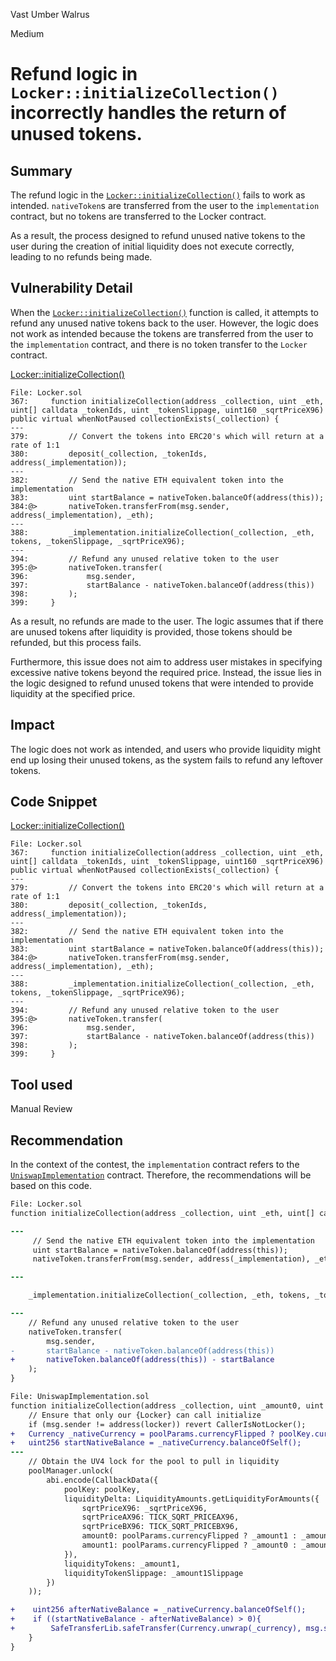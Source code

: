 Vast Umber Walrus

Medium

# Refund logic in `Locker::initializeCollection()` incorrectly handles the return of unused tokens.

## Summary

The refund logic in the [`Locker::initializeCollection()`](https://github.com/sherlock-audit/2024-08-flayer/blob/main/flayer/src/contracts/Locker.sol#L367-L399) fails to work as intended. `nativeToken`s are transferred from the user to the `implementation` contract, but no tokens are transferred to the Locker contract. 

As a result, the process designed to refund unused native tokens to the user during the creation of initial liquidity does not execute correctly, leading to no refunds being made.

## Vulnerability Detail

When the [`Locker::initializeCollection()`](https://github.com/sherlock-audit/2024-08-flayer/blob/main/flayer/src/contracts/Locker.sol#L367-L399) function is called, it attempts to refund any unused native tokens back to the user. However, the logic does not work as intended because the tokens are transferred from the user to the `implementation` contract, and there is no token transfer to the `Locker` contract.

[Locker::initializeCollection()](https://github.com/sherlock-audit/2024-08-flayer/blob/main/flayer/src/contracts/Locker.sol#L367-L399)
```solidity
File: Locker.sol
367:     function initializeCollection(address _collection, uint _eth, uint[] calldata _tokenIds, uint _tokenSlippage, uint160 _sqrtPriceX96) public virtual whenNotPaused collectionExists(_collection) {
---
379:         // Convert the tokens into ERC20's which will return at a rate of 1:1
380:         deposit(_collection, _tokenIds, address(_implementation));
---
382:         // Send the native ETH equivalent token into the implementation
383:         uint startBalance = nativeToken.balanceOf(address(this));
384:@>       nativeToken.transferFrom(msg.sender, address(_implementation), _eth);
---
388:         _implementation.initializeCollection(_collection, _eth, tokens, _tokenSlippage, _sqrtPriceX96);
---
394:         // Refund any unused relative token to the user
395:@>       nativeToken.transfer(
396:             msg.sender,
397:             startBalance - nativeToken.balanceOf(address(this))
398:         );
399:     }
```

As a result, no refunds are made to the user. The logic assumes that if there are unused tokens after liquidity is provided, those tokens should be refunded, but this process fails.

Furthermore, this issue does not aim to address user mistakes in specifying excessive native tokens beyond the required price. Instead, the issue lies in the logic designed to refund unused tokens that were intended to provide liquidity at the specified price.

## Impact

The logic does not work as intended, and users who provide liquidity might end up losing their unused tokens, as the system fails to refund any leftover tokens.

## Code Snippet

[Locker::initializeCollection()](https://github.com/sherlock-audit/2024-08-flayer/blob/main/flayer/src/contracts/Locker.sol#L367-L399)
```solidity
File: Locker.sol
367:     function initializeCollection(address _collection, uint _eth, uint[] calldata _tokenIds, uint _tokenSlippage, uint160 _sqrtPriceX96) public virtual whenNotPaused collectionExists(_collection) {
---
379:         // Convert the tokens into ERC20's which will return at a rate of 1:1
380:         deposit(_collection, _tokenIds, address(_implementation));
---
382:         // Send the native ETH equivalent token into the implementation
383:         uint startBalance = nativeToken.balanceOf(address(this));
384:@>       nativeToken.transferFrom(msg.sender, address(_implementation), _eth);
---
388:         _implementation.initializeCollection(_collection, _eth, tokens, _tokenSlippage, _sqrtPriceX96);
---
394:         // Refund any unused relative token to the user
395:@>       nativeToken.transfer(
396:             msg.sender,
397:             startBalance - nativeToken.balanceOf(address(this))
398:         );
399:     }
```

## Tool used

Manual Review

## Recommendation

In the context of the contest, the `implementation` contract refers to the [`UniswapImplementation`](https://github.com/sherlock-audit/2024-08-flayer/blob/main/flayer/src/contracts/implementation/UniswapImplementation.sol) contract. Therefore, the recommendations will be based on this code.

```diff
File: Locker.sol
function initializeCollection(address _collection, uint _eth, uint[] calldata _tokenIds, uint _tokenSlippage, uint160 _sqrtPriceX96) public virtual whenNotPaused collectionExists(_collection) {

---
     // Send the native ETH equivalent token into the implementation
     uint startBalance = nativeToken.balanceOf(address(this));
     nativeToken.transferFrom(msg.sender, address(_implementation), _eth);

---

    _implementation.initializeCollection(_collection, _eth, tokens, _tokenSlippage, _sqrtPriceX96);

---
    // Refund any unused relative token to the user
    nativeToken.transfer(
        msg.sender,
-       startBalance - nativeToken.balanceOf(address(this))
+       nativeToken.balanceOf(address(this)) - startBalance
    );
}
```

```diff
File: UniswapImplementation.sol
function initializeCollection(address _collection, uint _amount0, uint _amount1, uint _amount1Slippage, uint160 _sqrtPriceX96) public override {
    // Ensure that only our {Locker} can call initialize
    if (msg.sender != address(locker)) revert CallerIsNotLocker();
+   Currency _nativeCurrency = poolParams.currencyFlipped ? poolKey.currency1 : poolKey.currency0;
+   uint256 startNativeBalance = _nativeCurrency.balanceOfSelf();
---
    // Obtain the UV4 lock for the pool to pull in liquidity
    poolManager.unlock(
        abi.encode(CallbackData({
            poolKey: poolKey,
            liquidityDelta: LiquidityAmounts.getLiquidityForAmounts({
                sqrtPriceX96: _sqrtPriceX96,
                sqrtPriceAX96: TICK_SQRT_PRICEAX96,
                sqrtPriceBX96: TICK_SQRT_PRICEBX96,
                amount0: poolParams.currencyFlipped ? _amount1 : _amount0,
                amount1: poolParams.currencyFlipped ? _amount0 : _amount1
            }),
            liquidityTokens: _amount1,
            liquidityTokenSlippage: _amount1Slippage
        })
    ));

+    uint256 afterNativeBalance = _nativeCurrency.balanceOfSelf();
+    if ((startNativeBalance - afterNativeBalance) > 0){
+        SafeTransferLib.safeTransfer(Currency.unwrap(_currency), msg.sender, (startNativeBalance - afterNativeBalance));
    }
}
```